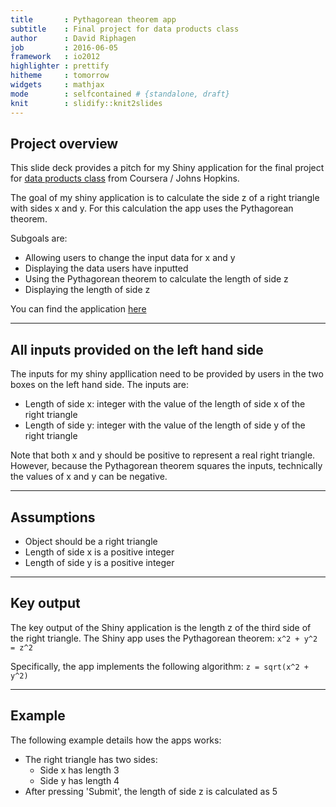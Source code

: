 ```yaml
---
title       : Pythagorean theorem app
subtitle    : Final project for data products class
author      : David Riphagen
job         : 2016-06-05
framework   : io2012
highlighter : prettify 
hitheme     : tomorrow      
widgets     : mathjax
mode        : selfcontained # {standalone, draft}
knit        : slidify::knit2slides
---
```


## Project overview

This slide deck provides a pitch for my Shiny application for the final project for [data products class](https://www.coursera.org/learn/data-products/) from Coursera / Johns Hopkins.

The goal of my shiny application is to calculate the side z of a right triangle with sides x and y. For this calculation the app uses the Pythagorean theorem.

Subgoals are:
- Allowing users to change the input data for x and y
- Displaying the data users have inputted
- Using the Pythagorean theorem to calculate the length of side z
- Displaying the length of side z

You can find the application [here](https://davidrip83.shinyapps.io/Shiny/)

--- 


## All inputs provided on the left hand side

The inputs for my shiny appllication need to be provided by users in the two boxes on the left hand side. The inputs are:

- Length of side x: integer with the value of the length of side x of the right triangle
- Length of side y: integer with the value of the length of side y of the right triangle

Note that both x and y should be positive to represent a real right triangle. However, because the Pythagorean theorem squares the inputs, technically the values of x and y can be negative.

---

## Assumptions

- Object should be a right triangle
- Length of side x is a positive integer
- Length of side y is a positive integer

---

## Key output

The key output of the Shiny application is the length z of the third side of the right triangle. 
The Shiny app uses the Pythagorean theorem:
`x^2 + y^2 = z^2`

Specifically, the app implements the following algorithm:
`z = sqrt(x^2 + y^2)`

---


## Example

The following example details how the apps works:
- The right triangle has two sides:
    - Side x has length 3
    - Side y has length 4
- After pressing 'Submit', the length of side z is calculated as 5

